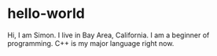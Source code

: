 # hello-world
Hi, I am Simon.
I live in Bay Area, California.
I am a beginner of programming.
C++ is my major language right now.
